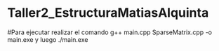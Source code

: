 # Taller2_EstructuraMatiasAlquinta
#Para ejecutar realizar el comando g++ main.cpp SparseMatrix.cpp -o main.exe
y luego
./main.exe